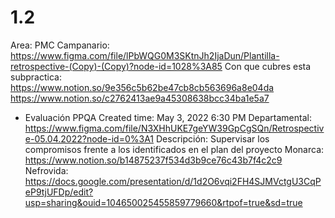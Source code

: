 # 1.2

Area: PMC
Campanario: https://www.figma.com/file/lPbWQG0M3SKtnJh2IjaDun/Plantilla-retrospective-(Copy)-(Copy)?node-id=1028%3A85
Con que cubres esta subpractica: https://www.notion.so/9e356c5b62be47cb8cb563696a8e04da 
https://www.notion.so/c2762413ae9a45308638bcc34ba1e5a7 
- Evaluación PPQA
Created time: May 3, 2022 6:30 PM
Departamental: https://www.figma.com/file/N3XHhUKE7geYW39GpCgSQn/Retrospective-05.04.2022?node-id=0%3A1
Descripción: Supervisar los compromisos frente a los identificados en el plan del proyecto
Monarca: https://www.notion.so/b14875237f534d3b9ce76c43b7f4c2c9
Nefrovida: https://docs.google.com/presentation/d/1d2O6vqi2FH4SJMVctgU3CqPeP9tjUFDp/edit?usp=sharing&ouid=104650025455859779660&rtpof=true&sd=true